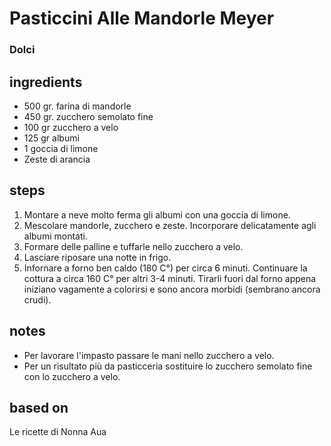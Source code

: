 



# Pasticcini Alle Mandorle Meyer
  
### Dolci
## ingredients
  
* 500 gr. farina di mandorle  
* 450 gr. zucchero semolato fine   
* 100 gr zucchero a velo  
* 125 gr albumi  
* 1 goccia di limone  
* Zeste di arancia
## steps
  
1. Montare a neve molto ferma gli albumi con una goccia di limone.  
1. Mescolare mandorle, zucchero e zeste. Incorporare delicatamente agli albumi montati.  
1. Formare delle palline e tuffarle nello zucchero a velo.  
1. Lasciare riposare una notte in frigo.  
1. Infornare a forno ben caldo (180 C°) per circa 6 minuti. Continuare la cottura a circa 160 C° per altri 3-4 minuti. Tirarli fuori dal forno appena iniziano vagamente a colorirsi e sono ancora morbidi (sembrano ancora crudi).
## notes
  
* Per lavorare l'impasto passare le mani nello zucchero a velo.  
* Per un risultato più da pasticceria sostituire lo zucchero semolato fine con lo zucchero a velo.
## based on
  
Le ricette di Nonna Aua